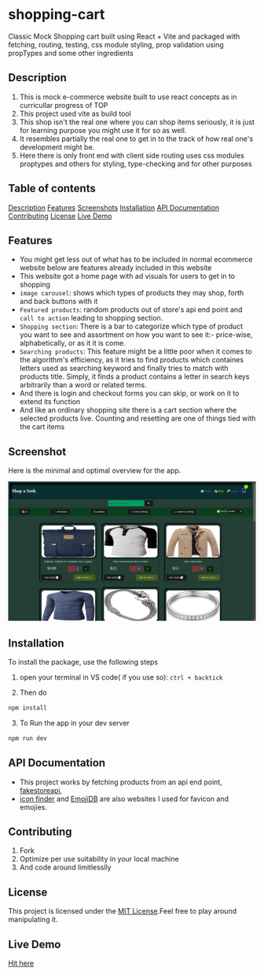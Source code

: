 # shopping-cart

Classic Mock Shopping cart built using React + Vite and packaged with fetching, routing, testing, css module styling, prop validation using propTypes and some other ingredients


## Description

1. This is mock e-commerce website built to use react concepts as in curricullar progress of TOP
2. This project used vite as build tool
3. This shop isn't the real one where you can shop items seriously, it is just for learning purpose  you might use it for so as well.
4. It resembles partially the real one to get in to the track of how  real one's development might be.
5. Here there is only front end with client side routing uses css modules proptypes and others for styling, type-checking and for other purposes

## Table of contents

[Description](#description)
[Features](#features)
[Screenshots](#screenshot)
[Installation](#installation)
[API Documentation](#api-documentation)
[Contributing](#contributing)
[License](#license)
[Live Demo](#live-demo)

## Features
- You might get less out of what has to be included in normal ecommerce website below are features already included in this website
- This website got a home page with ad visuals for users to get in to shopping
- ``image carousel``: shows which types of products they may shop, forth and back buttons with it
- ``Featured products``: random products out of store's api end point  and ``call to action`` leading to shopping section.
- ``Shopping section``: There is a bar to categorize which type of product you want to see and assortment on how you want to see it:- price-wise, alphabetically, or as it it is come.
- ``Searching products``: This feature might be a little poor when it comes to the algorithm's efficiency, as it tries to find products which containes letters used as searching keyword and finally tries to match with products title. Simply, it finds a product contains a letter in search keys arbitrarily than a word or related terms.
- And there is login and checkout forms you can skip, or work on it to extend its function
- And like an ordinary shopping site there is a cart section where the selected products live. Counting and resetting are one of things tied with the cart items

## Screenshot

Here is the minimal and optimal overview for the app.


![project overview](./preview.png)

## Installation

To install the package, use the following steps
1. open your terminal in VS code( if you use so):
    `ctrl + backtick`

2. Then do

```bash
npm install
```

3. To Run the app in your dev server

```bash
npm run dev
```

## API Documentation
- This project works by fetching products from an api end point, [fakestoreapi](https://fakestoreapi.com/),
- [icon finder](https://www.iconfinder.com/) and [EmojiDB](https://emojidb.org/) are also websites I used for favicon and emojies.

## Contributing

1. Fork
2. Optimize per use suitability in your local machine
3. And code around limitlesslly

## License
This project is licensed under the [MIT License](https://github.com/Uwancha/memory-card/blob/main/LICENSE).Feel free to play around manipulating it.

## Live Demo

[Hit here](https://shopasick.netlify.app/)
